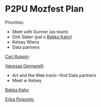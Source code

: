 # P2PU Mozfest Plan

Priorities:

*   Meet with Gunner (as team)
*   Dirk Slater (pal o [Bekka Kahn](/ep/profile/BT4g65BvPRV))
*   Kelsey Wiens 
*   Data partners

[Carl Ruppin](/ep/profile/mNzH4UoHZhs):

[Vanessa Gennarelli](/ep/profile/Cw53PwvRgVD)

*   Art and the Web track--find Data partners
*   Meet w Kelsey

[Bekka Kahn](/ep/profile/BT4g65BvPRV)

[Erika Pogorelc](/ep/profile/oTNkHa0lFrI)